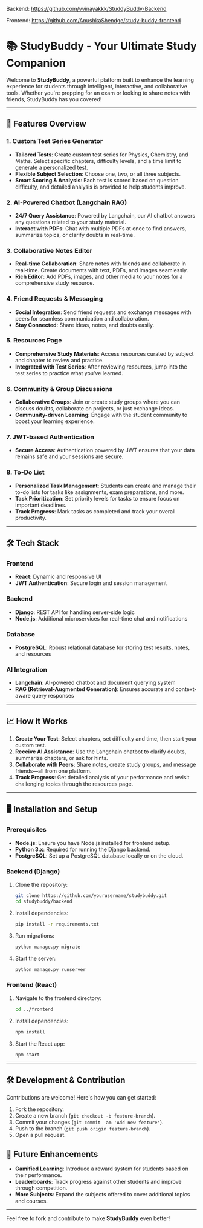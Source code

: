 
Backend: https://github.com/vvinayakkk/StuddyBuddy-Backend

Frontend: https://github.com/AnushkaShendge/study-buddy-frontend

# 📚 StudyBuddy - Your Ultimate Study Companion

Welcome to **StudyBuddy**, a powerful platform built to enhance the learning experience for students through intelligent, interactive, and collaborative tools. Whether you're prepping for an exam or looking to share notes with friends, StudyBuddy has you covered!

---

## 🚀 Features Overview

### 1. **Custom Test Series Generator**
   - **Tailored Tests**: Create custom test series for Physics, Chemistry, and Maths. Select specific chapters, difficulty levels, and a time limit to generate a personalized test.
   - **Flexible Subject Selection**: Choose one, two, or all three subjects.
   - **Smart Scoring & Analysis**: Each test is scored based on question difficulty, and detailed analysis is provided to help students improve.

### 2. **AI-Powered Chatbot (Langchain RAG)**
   - **24/7 Query Assistance**: Powered by Langchain, our AI chatbot answers any questions related to your study material.
   - **Interact with PDFs**: Chat with multiple PDFs at once to find answers, summarize topics, or clarify doubts in real-time.

### 3. **Collaborative Notes Editor**
   - **Real-time Collaboration**: Share notes with friends and collaborate in real-time. Create documents with text, PDFs, and images seamlessly.
   - **Rich Editor**: Add PDFs, images, and other media to your notes for a comprehensive study resource.

### 4. **Friend Requests & Messaging**
   - **Social Integration**: Send friend requests and exchange messages with peers for seamless communication and collaboration.
   - **Stay Connected**: Share ideas, notes, and doubts easily.

### 5. **Resources Page**
   - **Comprehensive Study Materials**: Access resources curated by subject and chapter to review and practice.
   - **Integrated with Test Series**: After reviewing resources, jump into the test series to practice what you've learned.

### 6. **Community & Group Discussions**
   - **Collaborative Groups**: Join or create study groups where you can discuss doubts, collaborate on projects, or just exchange ideas.
   - **Community-driven Learning**: Engage with the student community to boost your learning experience.

### 7. **JWT-based Authentication**
   - **Secure Access**: Authentication powered by JWT ensures that your data remains safe and your sessions are secure.

### 8. **To-Do List**
   - **Personalized Task Management**: Students can create and manage their to-do lists for tasks like assignments, exam preparations, and more.
   - **Task Prioritization**: Set priority levels for tasks to ensure focus on important deadlines.
   - **Track Progress**: Mark tasks as completed and track your overall productivity.


---

## 🛠️ Tech Stack

### Frontend
- **React**: Dynamic and responsive UI
- **JWT Authentication**: Secure login and session management

### Backend
- **Django**: REST API for handling server-side logic
- **Node.js**: Additional microservices for real-time chat and notifications

### Database
- **PostgreSQL**: Robust relational database for storing test results, notes, and resources

### AI Integration
- **Langchain**: AI-powered chatbot and document querying system
- **RAG (Retrieval-Augmented Generation)**: Ensures accurate and context-aware query responses

---

## 📈 How it Works

1. **Create Your Test**: Select chapters, set difficulty and time, then start your custom test.
2. **Receive AI Assistance**: Use the Langchain chatbot to clarify doubts, summarize chapters, or ask for hints.
3. **Collaborate with Peers**: Share notes, create study groups, and message friends—all from one platform.
4. **Track Progress**: Get detailed analysis of your performance and revisit challenging topics through the resources page.

---

## 🖥️ Installation and Setup

### Prerequisites
- **Node.js**: Ensure you have Node.js installed for frontend setup.
- **Python 3.x**: Required for running the Django backend.
- **PostgreSQL**: Set up a PostgreSQL database locally or on the cloud.

### Backend (Django)

1. Clone the repository:
    ```bash
    git clone https://github.com/yourusername/studybuddy.git
    cd studybuddy/backend
    ```

2. Install dependencies:
    ```bash
    pip install -r requirements.txt
    ```

3. Run migrations:
    ```bash
    python manage.py migrate
    ```

4. Start the server:
    ```bash
    python manage.py runserver
    ```

### Frontend (React)

1. Navigate to the frontend directory:
    ```bash
    cd ../frontend
    ```

2. Install dependencies:
    ```bash
    npm install
    ```

3. Start the React app:
    ```bash
    npm start
    ```

---

## 🛠️ Development & Contribution

Contributions are welcome! Here's how you can get started:

1. Fork the repository.
2. Create a new branch (`git checkout -b feature-branch`).
3. Commit your changes (`git commit -am 'Add new feature'`).
4. Push to the branch (`git push origin feature-branch`).
5. Open a pull request.

## 🎯 Future Enhancements
- **Gamified Learning**: Introduce a reward system for students based on their performance.
- **Leaderboards**: Track progress against other students and improve through competition.
- **More Subjects**: Expand the subjects offered to cover additional topics and courses.

---

Feel free to fork and contribute to make **StudyBuddy** even better!


